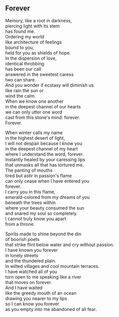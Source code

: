 Forever
-------

Memory, like a root in darkness,  
piercing light with its stem  
has found me.  
Ordering my world  
like architecture of feelings  
bound to you,   
held for you as shields of hope.  
In the dispersion of love,  
identical throbbing  
has been our call  
answered in the sweetest caress  
two can share.  
And you wonder if ecstasy will diminish us  
like rain the sun or  
wind the calm.  
When we know one another  
in the deepest channel of our hearts  
we can only utter one word   
cast from this stone's mind: forever.  
Forever.  

When winter calls my name  
in the highest desert of light,  
I will not despair because I know you   
in the deepest channel of my heart  
where I understand the word, forever.  
Instantly healed by your caressing lips  
that unmasks all that has tortured me.  
The panting of mouths   
tired but astir in passion's flame  
can only cease when I have entered you  
forever.  
I carry you in this flame,  
emerald-colored from my dreams of you  
beneath the trees within  
where your beauty consumed the sun  
and snared my soul so completely.  
I cannot truly know you apart  
from a throne.  

Spirits made to shine beyond the din  
of boorish poets  
that strike flint below water and cry without passion.  
I have known you forever  
in lonely streets  
and the thundered plain.  
In wilted villages and cool mountain terraces.  
I have watched all of you  
torn open to me speaking like a river  
that moves on forever.  
And I have waited  
like the greedy mouth of an ocean  
drawing you nearer to my lips  
so I can know you forever  
as you empty into me abandoned of all fear.
